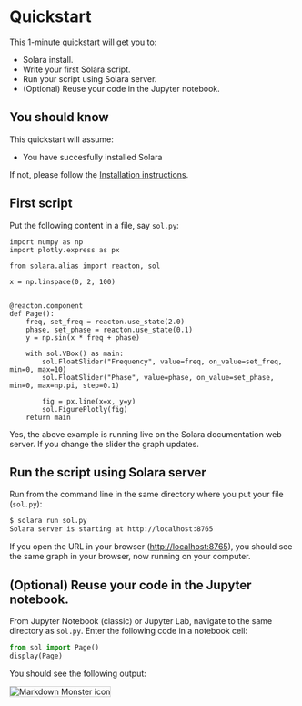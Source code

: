 # Quickstart

This 1-minute quickstart will get you to:

   * Solara install.
   * Write your first Solara script.
   * Run your script using Solara server.
   * (Optional) Reuse your code in the Jupyter notebook.

## You should know

This quickstart will assume:

  * You have succesfully installed Solara

If not, please follow the [Installation instructions](/docs/installing).


## First script

Put the following content in a file, say `sol.py`:

```solara
import numpy as np
import plotly.express as px

from solara.alias import reacton, sol

x = np.linspace(0, 2, 100)


@reacton.component
def Page():
    freq, set_freq = reacton.use_state(2.0)
    phase, set_phase = reacton.use_state(0.1)
    y = np.sin(x * freq + phase)

    with sol.VBox() as main:
        sol.FloatSlider("Frequency", value=freq, on_value=set_freq, min=0, max=10)
        sol.FloatSlider("Phase", value=phase, on_value=set_phase, min=0, max=np.pi, step=0.1)

        fig = px.line(x=x, y=y)
        sol.FigurePlotly(fig)
    return main
```

Yes, the above example is running live on the Solara documentation web server. If you change the slider the graph updates.

## Run the script using Solara server

Run from the command line in the same directory where you put your file (`sol.py`):

```bash
$ solara run sol.py
Solara server is starting at http://localhost:8765
```

If you open the URL in your browser ([http://localhost:8765](http://localhost:8765)), you should see the same graph in your browser, now running on your computer.

## (Optional) Reuse your code in the Jupyter notebook.

From Jupyter Notebook (classic) or Jupyter Lab, navigate to the same directory as `sol.py`. Enter the following code in a notebook cell:

```python
from sol import Page()
display(Page)
```

You should see the following output:

<img src="/static/public/quickstart-notebook.png" alt="Markdown Monster icon" style="border: 1px solid #ccc;" />
